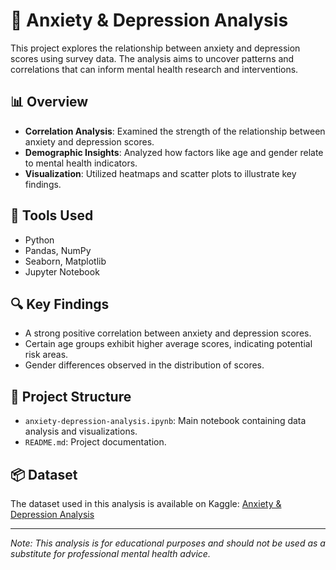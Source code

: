 # 🧠 Anxiety & Depression Analysis

This project explores the relationship between anxiety and depression scores using survey data. The analysis aims to uncover patterns and correlations that can inform mental health research and interventions.

## 📊 Overview

- **Correlation Analysis**: Examined the strength of the relationship between anxiety and depression scores.
- **Demographic Insights**: Analyzed how factors like age and gender relate to mental health indicators.
- **Visualization**: Utilized heatmaps and scatter plots to illustrate key findings.

## 🧰 Tools Used

- Python
- Pandas, NumPy
- Seaborn, Matplotlib
- Jupyter Notebook

## 🔍 Key Findings

- A strong positive correlation between anxiety and depression scores.
- Certain age groups exhibit higher average scores, indicating potential risk areas.
- Gender differences observed in the distribution of scores.

## 📁 Project Structure

- `anxiety-depression-analysis.ipynb`: Main notebook containing data analysis and visualizations.
- `README.md`: Project documentation.

## 📦 Dataset

The dataset used in this analysis is available on Kaggle: [Anxiety & Depression Analysis](https://www.kaggle.com/code/neclagumus/anxiety-depression-analysis)

---

*Note: This analysis is for educational purposes and should not be used as a substitute for professional mental health advice.*

